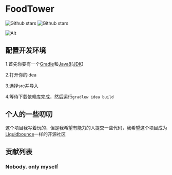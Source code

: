 # FoodTower

![Github stars](http://img.shields.io/github/stars/Auza2008/FoodTower.svg)
![Github stars](http://img.shields.io/github/license/Auza2008/FoodTower)

![Alt](https://repobeats.axiom.co/api/embed/8039b3eb48955539d8d898150c3e904f042351ad.svg "Repobeats analytics image")

## 配置开发环境
1.首先你要有一个[Gradle](https://gradle.org/)和[Java8[JDK]](https://www.oracle.com/cn/java/technologies/downloads)

2.打开你的idea

3.选择src并导入

4.等待下载依赖库完成，然后运行```gradlew idea build```

## 个人的一些叨叨
这个项目我写着玩的，但是我希望有能力的人提交一些代码，我希望这个项目成为[Liquidbounce](https://liquidbounce.net)一样的开源社区

## 贡献列表
### Nobody. only myself
